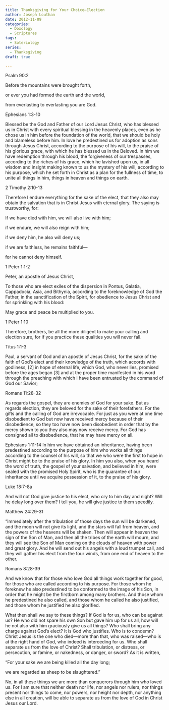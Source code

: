 ```yaml
---
title: Thanksgiving for Your Choice—Election
author: Joseph Louthan
date: 2012-11-09
categories:
  - Doxology
  - Scriptures
tags:
  - Soteriology
series:
  - Thanksgiving
draft: true

---
```

Psalm 90:2
  
Before the mountains were brought forth,
  
or ever you had formed the earth and the world,
  
from everlasting to everlasting you are God.

Ephesians 1:3-10
  
Blessed be the God and Father of our Lord Jesus Christ, who has blessed us in Christ with every spiritual blessing in the heavenly places, even as he chose us in him before the foundation of the world, that we should be holy and blameless before him. In love he predestined us for adoption as sons through Jesus Christ, according to the purpose of his will, to the praise of his glorious grace, with which he has blessed us in the Beloved. In him we have redemption through his blood, the forgiveness of our trespasses, according to the riches of his grace, which he lavished upon us, in all wisdom and insight making known to us the mystery of his will, according to his purpose, which he set forth in Christ as a plan for the fullness of time, to unite all things in him, things in heaven and things on earth.

2 Timothy 2:10-13
  
Therefore I endure everything for the sake of the elect, that they also may obtain the salvation that is in Christ Jesus with eternal glory. The saying is trustworthy, for:

If we have died with him, we will also live with him;
  
if we endure, we will also reign with him;
  
if we deny him, he also will deny us;
  
if we are faithless, he remains faithful—
  
for he cannot deny himself.

1 Peter 1:1-2
  
Peter, an apostle of Jesus Christ,
  
To those who are elect exiles of the dispersion in Pontus, Galatia, Cappadocia, Asia, and Bithynia, according to the foreknowledge of God the Father, in the sanctification of the Spirit, for obedience to Jesus Christ and for sprinkling with his blood:
  
May grace and peace be multiplied to you.

1 Peter 1:10
  
Therefore, brothers, be all the more diligent to make your calling and election sure, for if you practice these qualities you will never fall.

Titus 1:1-3
  
Paul, a servant of God and an apostle of Jesus Christ, for the sake of the faith of God’s elect and their knowledge of the truth, which accords with godliness, [2] in hope of eternal life, which God, who never lies, promised before the ages began [3] and at the proper time manifested in his word through the preaching with which I have been entrusted by the command of God our Savior;

Romans 11:28-32
  
As regards the gospel, they are enemies of God for your sake. But as regards election, they are beloved for the sake of their forefathers. For the gifts and the calling of God are irrevocable. For just as you were at one time disobedient to God but now have received mercy because of their disobedience, so they too have now been disobedient in order that by the mercy shown to you they also may now receive mercy. For God has consigned all to disobedience, that he may have mercy on all.

Ephesians 1:11-14 In him we have obtained an inheritance, having been predestined according to the purpose of him who works all things according to the counsel of his will, so that we who were the first to hope in Christ might be to the praise of his glory. In him you also, when you heard the word of truth, the gospel of your salvation, and believed in him, were sealed with the promised Holy Spirit, who is the guarantee of our inheritance until we acquire possession of it, to the praise of his glory.

Luke 18:7-8a
  
And will not God give justice to his elect, who cry to him day and night? Will he delay long over them? I tell you, he will give justice to them speedily.

Matthew 24:29-31
  
“Immediately after the tribulation of those days the sun will be darkened, and the moon will not give its light, and the stars will fall from heaven, and the powers of the heavens will be shaken. Then will appear in heaven the sign of the Son of Man, and then all the tribes of the earth will mourn, and they will see the Son of Man coming on the clouds of heaven with power and great glory. And he will send out his angels with a loud trumpet call, and they will gather his elect from the four winds, from one end of heaven to the other.

Romans 8:28-39
  
And we know that for those who love God all things work together for good, for those who are called according to his purpose. For those whom he foreknew he also predestined to be conformed to the image of his Son, in order that he might be the firstborn among many brothers. And those whom he predestined he also called, and those whom he called he also justified, and those whom he justified he also glorified.

What then shall we say to these things? If God is for us, who can be against us? He who did not spare his own Son but gave him up for us all, how will he not also with him graciously give us all things? Who shall bring any charge against God’s elect? It is God who justifies. Who is to condemn? Christ Jesus is the one who died—more than that, who was raised—who is at the right hand of God, who indeed is interceding for us. Who shall separate us from the love of Christ? Shall tribulation, or distress, or persecution, or famine, or nakedness, or danger, or sword? As it is written,

“For your sake we are being killed all the day long;
  
we are regarded as sheep to be slaughtered.”

No, in all these things we are more than conquerors through him who loved us. For I am sure that neither death nor life, nor angels nor rulers, nor things present nor things to come, nor powers, nor height nor depth, nor anything else in all creation, will be able to separate us from the love of God in Christ Jesus our Lord.